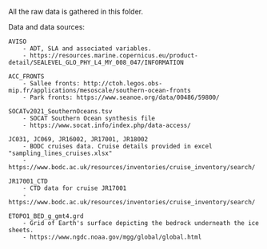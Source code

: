 All the raw data is gathered in this folder.

Data and data sources:

    AVISO
        - ADT, SLA and associated variables.
        - https://resources.marine.copernicus.eu/product-detail/SEALEVEL_GLO_PHY_L4_MY_008_047/INFORMATION

    ACC_FRONTS
        - Sallee fronts: http://ctoh.legos.obs-mip.fr/applications/mesoscale/southern-ocean-fronts
        - Park fronts: https://www.seanoe.org/data/00486/59800/

    SOCATv2021_SouthernOceans.tsv
        - SOCAT Southern Ocean synthesis file
        - https://www.socat.info/index.php/data-access/

    JC031, JC069, JR16002, JR17001, JR18002
        - BODC cruises data. Cruise details provided in excel "sampling_lines_cruises.xlsx"
        - https://www.bodc.ac.uk/resources/inventories/cruise_inventory/search/

    JR17001_CTD
        - CTD data for cruise JR17001
        - https://www.bodc.ac.uk/resources/inventories/cruise_inventory/search/

    ETOPO1_BED_g_gmt4.grd
        - Grid of Earth's surface depicting the bedrock underneath the ice sheets.
        - https://www.ngdc.noaa.gov/mgg/global/global.html
